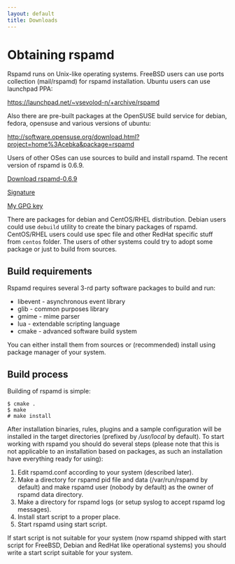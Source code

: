 ```yaml
---
layout: default
title: Downloads
---
```


# Obtaining rspamd
Rspamd runs on Unix-like operating systems. FreeBSD users can use ports
collection (mail/rspamd) for rspamd installation. Ubuntu users can use launchpad PPA:

<https://launchpad.net/~vsevolod-n/+archive/rspamd>

Also there are pre-built packages at the OpenSUSE build service for debian, fedora, opensuse and
various versions of ubuntu:

<http://software.opensuse.org/download.html?project=home%3Acebka&package=rspamd>

Users of other OSes can use sources to build and install rspamd. The recent version of rspamd is
0.6.9.

<p><a class="btn btn-primary" href="/downloads/rspamd-0.6.9.tar.gz">Download rspamd-0.6.9</a></p>

[Signature](/downloads/rspamd-0.6.9.tar.gz.asc)

[My GPG key](https://rspamd.com/vsevolod.pubkey)

There are packages for debian and CentOS/RHEL distribution. Debian users could
use `debuild` utility to create the binary packages of rspamd. CentOS/RHEL
users could use spec file and other RedHat specific stuff from `centos`
folder.  The users of other systems could try to adopt some package or just to
build from sources.

Build requirements
------------------

Rspamd requires several 3-rd party software packages to build and run:

* libevent - asynchronous event library
* glib - common purposes library
* gmime - mime parser
* lua - extendable scripting language
* cmake - advanced software build system 

You can either install them from sources or (recommended) install using package manager of your system.

Build process
-------------

Building of rspamd is simple:


    $ cmake .
    $ make
    # make install


After installation binaries, rules, plugins and a sample configuration will be
installed in the target directories (prefixed by */usr/local* by default). To
start working with rspamd you should do several steps (please note that this is
not applicable to an installation based on packages, as such an installation
have everything ready for using):

1. Edit rspamd.conf according to your system (described
later). 
2. Make a directory for rspamd pid file and data (/var/run/rspamd by
default) and make rspamd user (nobody by default) as the owner of rspamd data
directory. 
3. Make a directory for rspamd logs (or setup syslog to accept
rspamd log messages).
4. Install start script to a proper place.
6. Start rspamd using start script.

If start script is not suitable for your system (now rspamd shipped with start
script for FreeBSD, Debian and RedHat like operational systems) you should
write a start script suitable for your system.
